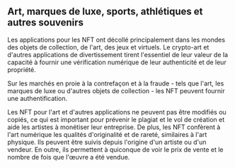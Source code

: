 ## Art, marques de luxe, sports, athlétiques et autres souvenirs
Les applications pour les NFT ont décollé principalement dans les mondes des objets de collection, de l'art, des jeux et virtuels.
Le crypto-art et d'autres applications de divertissement tirent l'essentiel de leur valeur de la capacité à fournir une vérification numérique de leur authenticité et de leur propriété. 

Sur les marchés en proie à la contrefaçon et à la fraude - tels que l'art, les marques de luxe ou d'autres objets de collection - les NFT peuvent fournir une authentification. 

Les NFT pour l'art et d'autres applications ne peuvent pas être modifiés ou copiés, ce qui est important pour prévenir le plagiat et le vol de création et aide les artistes à monétiser leur entreprise. De plus, les NFT confèrent à l'art numérique les qualités d'originalité et de rareté, similaires à l'art physique. Ils peuvent être suivis depuis l'origine d'un artiste ou d'un vendeur. En outre, ils permettent à quiconque de voir le prix de vente et le nombre de fois que l'œuvre a été vendue.
